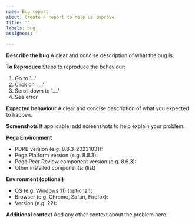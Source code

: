 ```yaml
---
name: Bug report
about: Create a report to help us improve
title: ''
labels: bug
assignees: ''

---
```


**Describe the bug**
A clear and concise description of what the bug is.

**To Reproduce**
Steps to reproduce the behaviour:
1. Go to '...'
2. Click on '....'
3. Scroll down to '....'
4. See error

**Expected behaviour**
A clear and concise description of what you expected to happen.

**Screenshots**
If applicable, add screenshots to help explain your problem.

**Pega Environment**
 - PDPB version (e.g. 8.8.3-20231031):
 - Pega Platform version (e.g. 8.8.3):
 - Pega Peer Review component version (e.g. 8.6.3):
 - Other installed components: (list)

**Environment (optional)**
 - OS (e.g. Windows 11) (optional):
 - Browser (e.g. Chrome, Safari, Firefox):
 - Version (e.g. 22):

**Additional context**
Add any other context about the problem here.
